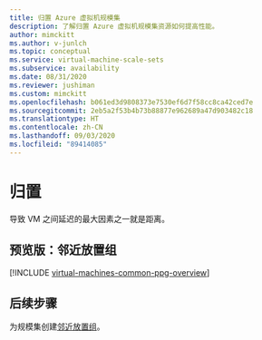 ```yaml
---
title: 归置 Azure 虚拟机规模集
description: 了解归置 Azure 虚拟机规模集资源如何提高性能。
author: mimckitt
ms.author: v-junlch
ms.topic: conceptual
ms.service: virtual-machine-scale-sets
ms.subservice: availability
ms.date: 08/31/2020
ms.reviewer: jushiman
ms.custom: mimckitt
ms.openlocfilehash: b061ed3d9808373e7530ef6d7f58cc8ca42ced7e
ms.sourcegitcommit: 2eb5a2f53b4b73b88877e962689a47d903482c18
ms.translationtype: HT
ms.contentlocale: zh-CN
ms.lasthandoff: 09/03/2020
ms.locfileid: "89414085"
---
```

# <a name="co-location"></a>归置

导致 VM 之间延迟的最大因素之一就是距离。

## <a name="preview-proximity-placement-groups"></a>预览版：邻近放置组 

[!INCLUDE [virtual-machines-common-ppg-overview](../../includes/virtual-machines-common-ppg-overview.md)]

## <a name="next-steps"></a>后续步骤

为规模集创建[邻近放置组](proximity-placement-groups.md)。


